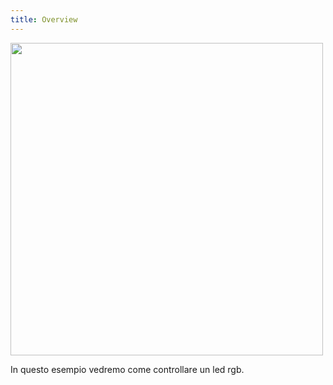 ```yaml
---
title: Overview
---
```

<img src="http://projects.ebmstore.it/images/rgb-basic/2.jpg" alt="" style="width: 500px;"/>

In questo esempio vedremo come controllare un led rgb.